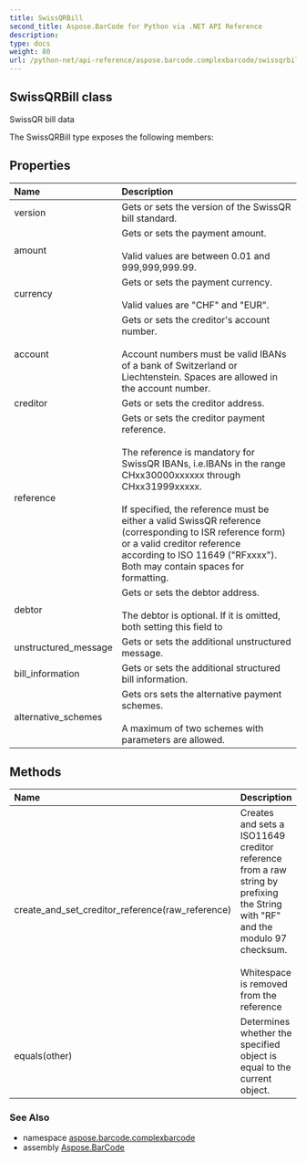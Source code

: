 ```yaml
---
title: SwissQRBill
second_title: Aspose.BarCode for Python via .NET API Reference
description: 
type: docs
weight: 80
url: /python-net/api-reference/aspose.barcode.complexbarcode/swissqrbill/
---
```


## SwissQRBill class

SwissQR bill data

The SwissQRBill type exposes the following members:
## Properties
| Name | Description |
| :- | :- |
|version|Gets or sets the version of the SwissQR bill standard.|
|amount|Gets or sets the payment amount.<br/>            <br/>            Valid values are between 0.01 and 999,999,999.99.|
|currency|Gets or sets the payment currency.<br/>            <br/>            Valid values are "CHF" and "EUR".|
|account|Gets or sets the creditor's account number.<br/>            <br/>            Account numbers must be valid IBANs of a bank of Switzerland or<br/>            Liechtenstein. Spaces are allowed in the account number.|
|creditor|Gets or sets the creditor address.|
|reference|Gets or sets the creditor payment reference.<br/>            <br/>            The reference is mandatory for SwissQR IBANs, i.e.IBANs in the range<br/>            CHxx30000xxxxxx through CHxx31999xxxxx.<br/>            <br/>            If specified, the reference must be either a valid SwissQR reference<br/>            (corresponding to ISR reference form) or a valid creditor reference<br/>            according to ISO 11649 ("RFxxxx"). Both may contain spaces for formatting.|
|debtor|Gets or sets the debtor address.<br/>            <br/>            The debtor is optional. If it is omitted, both setting this field to|
|unstructured_message|Gets or sets the additional unstructured message.|
|bill_information|Gets or sets the additional structured bill information.|
|alternative_schemes|Gets ors sets the alternative payment schemes.<br/>            <br/>            A maximum of two schemes with parameters are allowed.|
## Methods
| Name | Description |
| :- | :- |
|create_and_set_creditor_reference(raw_reference)|Creates and sets a ISO11649 creditor reference from a raw string by prefixing<br/>            the String with "RF" and the modulo 97 checksum.<br/>            <br/>            Whitespace is removed from the reference|
|equals(other)|Determines whether the specified object is equal to the current object.|

### See Also

* namespace [aspose.barcode.complexbarcode](/barcode/python-net/api-reference/aspose.barcode.complexbarcode/)
* assembly [Aspose.BarCode](/barcode/python-net/api-reference/)

